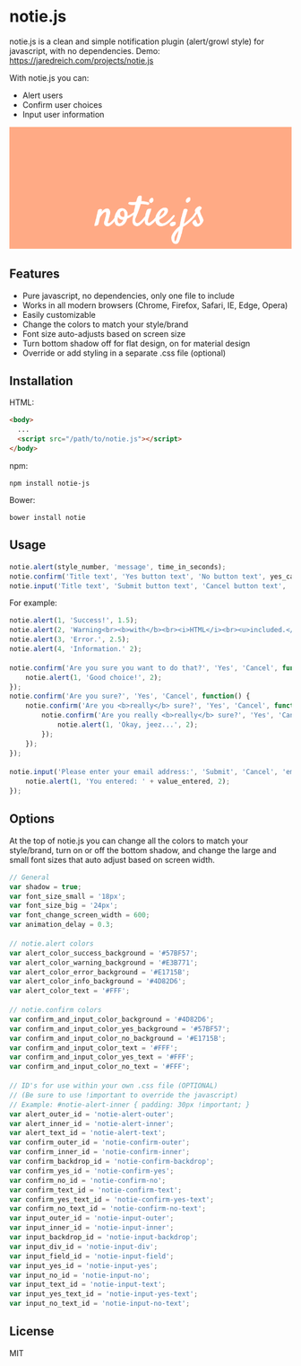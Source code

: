 # notie.js

notie.js is a clean and simple notification plugin (alert/growl style) for javascript, with no dependencies.
Demo: https://jaredreich.com/projects/notie.js

With notie.js you can:
* Alert users
* Confirm user choices
* Input user information

![Alt text](/demo.gif?raw=true "Demo")

## Features

* Pure javascript, no dependencies, only one file to include
* Works in all modern browsers (Chrome, Firefox, Safari, IE, Edge, Opera)
* Easily customizable
* Change the colors to match your style/brand
* Font size auto-adjusts based on screen size
* Turn bottom shadow off for flat design, on for material design
* Override or add styling in a separate .css file (optional)

## Installation

HTML:
```html
<body>
  ...
  <script src="/path/to/notie.js"></script>
</body>
```

npm:
```
npm install notie-js
```

Bower:
```
bower install notie
```


## Usage

```javascript
notie.alert(style_number, 'message', time_in_seconds);
notie.confirm('Title text', 'Yes button text', 'No button text', yes_callback)
notie.input('Title text', 'Submit button text', 'Cancel button text', 'type', 'placeholder', submit_callback, 'Optional pre-filled value');
```
For example:
```javascript
notie.alert(1, 'Success!', 1.5);
notie.alert(2, 'Warning<br><b>with</b><br><i>HTML</i><br><u>included.</u>', 2);
notie.alert(3, 'Error.', 2.5);
notie.alert(4, 'Information.' 2);

notie.confirm('Are you sure you want to do that?', 'Yes', 'Cancel', function() {
    notie.alert(1, 'Good choice!', 2);
});
notie.confirm('Are you sure?', 'Yes', 'Cancel', function() {
    notie.confirm('Are you <b>really</b> sure?', 'Yes', 'Cancel', function() {
        notie.confirm('Are you really <b>really</b> sure?', 'Yes', 'Cancel', function() {
            notie.alert(1, 'Okay, jeez...', 2);
        });
    });
});

notie.input('Please enter your email address:', 'Submit', 'Cancel', 'email', 'name@example.com', function(value_entered) {
    notie.alert(1, 'You entered: ' + value_entered, 2);
});
```

## Options
At the top of notie.js you can change all the colors to match your style/brand, turn on or off the bottom shadow, and change the large and small font sizes that auto adjust based on screen width.
```javascript
// General
var shadow = true;
var font_size_small = '18px';
var font_size_big = '24px';
var font_change_screen_width = 600;
var animation_delay = 0.3;

// notie.alert colors
var alert_color_success_background = '#57BF57';
var alert_color_warning_background = '#E3B771';
var alert_color_error_background = '#E1715B';
var alert_color_info_background = '#4D82D6';
var alert_color_text = '#FFF';

// notie.confirm colors
var confirm_and_input_color_background = '#4D82D6';
var confirm_and_input_color_yes_background = '#57BF57';
var confirm_and_input_color_no_background = '#E1715B';
var confirm_and_input_color_text = '#FFF';
var confirm_and_input_color_yes_text = '#FFF';
var confirm_and_input_color_no_text = '#FFF';

// ID's for use within your own .css file (OPTIONAL)
// (Be sure to use !important to override the javascript)
// Example: #notie-alert-inner { padding: 30px !important; }
var alert_outer_id = 'notie-alert-outer';
var alert_inner_id = 'notie-alert-inner';
var alert_text_id = 'notie-alert-text';
var confirm_outer_id = 'notie-confirm-outer';
var confirm_inner_id = 'notie-confirm-inner';
var confirm_backdrop_id = 'notie-confirm-backdrop';
var confirm_yes_id = 'notie-confirm-yes';
var confirm_no_id = 'notie-confirm-no';
var confirm_text_id = 'notie-confirm-text';
var confirm_yes_text_id = 'notie-confirm-yes-text';
var confirm_no_text_id = 'notie-confirm-no-text';
var input_outer_id = 'notie-input-outer';
var input_inner_id = 'notie-input-inner';
var input_backdrop_id = 'notie-input-backdrop';
var input_div_id = 'notie-input-div';
var input_field_id = 'notie-input-field';
var input_yes_id = 'notie-input-yes';
var input_no_id = 'notie-input-no';
var input_text_id = 'notie-input-text';
var input_yes_text_id = 'notie-input-yes-text';
var input_no_text_id = 'notie-input-no-text';
```

## License
MIT